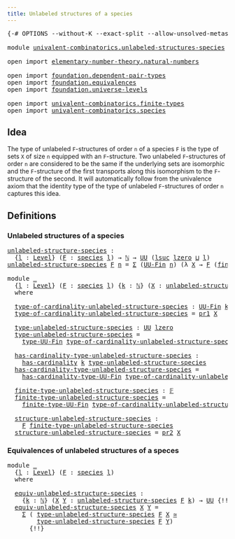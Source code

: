```yaml
---
title: Unlabeled structures of a species
---
```


<pre class="Agda"><a id="59" class="Symbol">{-#</a> <a id="63" class="Keyword">OPTIONS</a> <a id="71" class="Pragma">--without-K</a> <a id="83" class="Pragma">--exact-split</a> <a id="97" class="Pragma">--allow-unsolved-metas</a> <a id="120" class="Symbol">#-}</a>

<a id="125" class="Keyword">module</a> <a id="132" href="univalent-combinatorics.unlabeled-structures-species.html" class="Module">univalent-combinatorics.unlabeled-structures-species</a> <a id="185" class="Keyword">where</a>

<a id="192" class="Keyword">open</a> <a id="197" class="Keyword">import</a> <a id="204" href="elementary-number-theory.natural-numbers.html" class="Module">elementary-number-theory.natural-numbers</a>

<a id="246" class="Keyword">open</a> <a id="251" class="Keyword">import</a> <a id="258" href="foundation.dependent-pair-types.html" class="Module">foundation.dependent-pair-types</a>
<a id="290" class="Keyword">open</a> <a id="295" class="Keyword">import</a> <a id="302" href="foundation.equivalences.html" class="Module">foundation.equivalences</a>
<a id="326" class="Keyword">open</a> <a id="331" class="Keyword">import</a> <a id="338" href="foundation.universe-levels.html" class="Module">foundation.universe-levels</a>

<a id="366" class="Keyword">open</a> <a id="371" class="Keyword">import</a> <a id="378" href="univalent-combinatorics.finite-types.html" class="Module">univalent-combinatorics.finite-types</a>
<a id="415" class="Keyword">open</a> <a id="420" class="Keyword">import</a> <a id="427" href="univalent-combinatorics.species.html" class="Module">univalent-combinatorics.species</a>
</pre>
## Idea

The type of unlabeled `F`-structures of order `n` of a species `F` is the type of sets `X` of size `n` equipped with an `F`-structure. Two unlabeled `F`-structures of order `n` are considered to be the same if the underlying sets are isomorphic and the `F`-structure of the first transports along this isomorphism to the `F`-structure of the second. It will automatically follow from the univalence axiom that the identity type of the type of unlabeled `F`-structures of order `n` captures this idea.

## Definitions

### Unlabeled structures of a species

<pre class="Agda"><a id="unlabeled-structure-species"></a><a id="1038" href="univalent-combinatorics.unlabeled-structures-species.html#1038" class="Function">unlabeled-structure-species</a> <a id="1066" class="Symbol">:</a>
  <a id="1070" class="Symbol">{</a><a id="1071" href="univalent-combinatorics.unlabeled-structures-species.html#1071" class="Bound">l</a> <a id="1073" class="Symbol">:</a> <a id="1075" href="Agda.Primitive.html#597" class="Postulate">Level</a><a id="1080" class="Symbol">}</a> <a id="1082" class="Symbol">(</a><a id="1083" href="univalent-combinatorics.unlabeled-structures-species.html#1083" class="Bound">F</a> <a id="1085" class="Symbol">:</a> <a id="1087" href="univalent-combinatorics.species.html#429" class="Function">species</a> <a id="1095" href="univalent-combinatorics.unlabeled-structures-species.html#1071" class="Bound">l</a><a id="1096" class="Symbol">)</a> <a id="1098" class="Symbol">→</a> <a id="1100" href="elementary-number-theory.natural-numbers.html#1444" class="Datatype">ℕ</a> <a id="1102" class="Symbol">→</a> <a id="1104" href="foundation-core.universe-levels.html#222" class="Primitive">UU</a> <a id="1107" class="Symbol">(</a><a id="1108" href="Agda.Primitive.html#780" class="Primitive">lsuc</a> <a id="1113" href="Agda.Primitive.html#764" class="Primitive">lzero</a> <a id="1119" href="Agda.Primitive.html#810" class="Primitive Operator">⊔</a> <a id="1121" href="univalent-combinatorics.unlabeled-structures-species.html#1071" class="Bound">l</a><a id="1122" class="Symbol">)</a>
<a id="1124" href="univalent-combinatorics.unlabeled-structures-species.html#1038" class="Function">unlabeled-structure-species</a> <a id="1152" href="univalent-combinatorics.unlabeled-structures-species.html#1152" class="Bound">F</a> <a id="1154" href="univalent-combinatorics.unlabeled-structures-species.html#1154" class="Bound">n</a> <a id="1156" class="Symbol">=</a> <a id="1158" href="foundation-core.dependent-pair-types.html#502" class="Record">Σ</a> <a id="1160" class="Symbol">(</a><a id="1161" href="univalent-combinatorics.finite-types.html#5614" class="Function">UU-Fin</a> <a id="1168" href="univalent-combinatorics.unlabeled-structures-species.html#1154" class="Bound">n</a><a id="1169" class="Symbol">)</a> <a id="1171" class="Symbol">(λ</a> <a id="1174" href="univalent-combinatorics.unlabeled-structures-species.html#1174" class="Bound">X</a> <a id="1176" class="Symbol">→</a> <a id="1178" href="univalent-combinatorics.unlabeled-structures-species.html#1152" class="Bound">F</a> <a id="1180" class="Symbol">(</a><a id="1181" href="univalent-combinatorics.finite-types.html#14735" class="Function">finite-type-UU-Fin</a> <a id="1200" href="univalent-combinatorics.unlabeled-structures-species.html#1174" class="Bound">X</a><a id="1201" class="Symbol">))</a>

<a id="1205" class="Keyword">module</a> <a id="1212" href="univalent-combinatorics.unlabeled-structures-species.html#1212" class="Module">_</a>
  <a id="1216" class="Symbol">{</a><a id="1217" href="univalent-combinatorics.unlabeled-structures-species.html#1217" class="Bound">l</a> <a id="1219" class="Symbol">:</a> <a id="1221" href="Agda.Primitive.html#597" class="Postulate">Level</a><a id="1226" class="Symbol">}</a> <a id="1228" class="Symbol">(</a><a id="1229" href="univalent-combinatorics.unlabeled-structures-species.html#1229" class="Bound">F</a> <a id="1231" class="Symbol">:</a> <a id="1233" href="univalent-combinatorics.species.html#429" class="Function">species</a> <a id="1241" href="univalent-combinatorics.unlabeled-structures-species.html#1217" class="Bound">l</a><a id="1242" class="Symbol">)</a> <a id="1244" class="Symbol">{</a><a id="1245" href="univalent-combinatorics.unlabeled-structures-species.html#1245" class="Bound">k</a> <a id="1247" class="Symbol">:</a> <a id="1249" href="elementary-number-theory.natural-numbers.html#1444" class="Datatype">ℕ</a><a id="1250" class="Symbol">}</a> <a id="1252" class="Symbol">(</a><a id="1253" href="univalent-combinatorics.unlabeled-structures-species.html#1253" class="Bound">X</a> <a id="1255" class="Symbol">:</a> <a id="1257" href="univalent-combinatorics.unlabeled-structures-species.html#1038" class="Function">unlabeled-structure-species</a> <a id="1285" href="univalent-combinatorics.unlabeled-structures-species.html#1229" class="Bound">F</a> <a id="1287" href="univalent-combinatorics.unlabeled-structures-species.html#1245" class="Bound">k</a><a id="1288" class="Symbol">)</a>
  <a id="1292" class="Keyword">where</a>

  <a id="1301" href="univalent-combinatorics.unlabeled-structures-species.html#1301" class="Function">type-of-cardinality-unlabeled-structure-species</a> <a id="1349" class="Symbol">:</a> <a id="1351" href="univalent-combinatorics.finite-types.html#5614" class="Function">UU-Fin</a> <a id="1358" href="univalent-combinatorics.unlabeled-structures-species.html#1245" class="Bound">k</a>
  <a id="1362" href="univalent-combinatorics.unlabeled-structures-species.html#1301" class="Function">type-of-cardinality-unlabeled-structure-species</a> <a id="1410" class="Symbol">=</a> <a id="1412" href="foundation-core.dependent-pair-types.html#592" class="Field">pr1</a> <a id="1416" href="univalent-combinatorics.unlabeled-structures-species.html#1253" class="Bound">X</a>

  <a id="1421" href="univalent-combinatorics.unlabeled-structures-species.html#1421" class="Function">type-unlabeled-structure-species</a> <a id="1454" class="Symbol">:</a> <a id="1456" href="foundation-core.universe-levels.html#222" class="Primitive">UU</a> <a id="1459" href="Agda.Primitive.html#764" class="Primitive">lzero</a>
  <a id="1467" href="univalent-combinatorics.unlabeled-structures-species.html#1421" class="Function">type-unlabeled-structure-species</a> <a id="1500" class="Symbol">=</a>
    <a id="1506" href="univalent-combinatorics.finite-types.html#5676" class="Function">type-UU-Fin</a> <a id="1518" href="univalent-combinatorics.unlabeled-structures-species.html#1301" class="Function">type-of-cardinality-unlabeled-structure-species</a>

  <a id="1569" href="univalent-combinatorics.unlabeled-structures-species.html#1569" class="Function">has-cardinality-type-unlabeled-structure-species</a> <a id="1618" class="Symbol">:</a>
    <a id="1624" href="univalent-combinatorics.finite-types.html#4976" class="Function">has-cardinality</a> <a id="1640" href="univalent-combinatorics.unlabeled-structures-species.html#1245" class="Bound">k</a> <a id="1642" href="univalent-combinatorics.unlabeled-structures-species.html#1421" class="Function">type-unlabeled-structure-species</a>
  <a id="1677" href="univalent-combinatorics.unlabeled-structures-species.html#1569" class="Function">has-cardinality-type-unlabeled-structure-species</a> <a id="1726" class="Symbol">=</a>
    <a id="1732" href="univalent-combinatorics.finite-types.html#5754" class="Function">has-cardinality-type-UU-Fin</a> <a id="1760" href="univalent-combinatorics.unlabeled-structures-species.html#1301" class="Function">type-of-cardinality-unlabeled-structure-species</a>

  <a id="1811" href="univalent-combinatorics.unlabeled-structures-species.html#1811" class="Function">finite-type-unlabeled-structure-species</a> <a id="1851" class="Symbol">:</a> <a id="1853" href="univalent-combinatorics.finite-types.html#4639" class="Function">𝔽</a>
  <a id="1857" href="univalent-combinatorics.unlabeled-structures-species.html#1811" class="Function">finite-type-unlabeled-structure-species</a> <a id="1897" class="Symbol">=</a>
    <a id="1903" href="univalent-combinatorics.finite-types.html#14735" class="Function">finite-type-UU-Fin</a> <a id="1922" href="univalent-combinatorics.unlabeled-structures-species.html#1301" class="Function">type-of-cardinality-unlabeled-structure-species</a>

  <a id="1973" href="univalent-combinatorics.unlabeled-structures-species.html#1973" class="Function">structure-unlabeled-structure-species</a> <a id="2011" class="Symbol">:</a>
    <a id="2017" href="univalent-combinatorics.unlabeled-structures-species.html#1229" class="Bound">F</a> <a id="2019" href="univalent-combinatorics.unlabeled-structures-species.html#1811" class="Function">finite-type-unlabeled-structure-species</a>
  <a id="2061" href="univalent-combinatorics.unlabeled-structures-species.html#1973" class="Function">structure-unlabeled-structure-species</a> <a id="2099" class="Symbol">=</a> <a id="2101" href="foundation-core.dependent-pair-types.html#604" class="Field">pr2</a> <a id="2105" href="univalent-combinatorics.unlabeled-structures-species.html#1253" class="Bound">X</a>
</pre>
### Equivalences of unlabeled structures of a speces

<pre class="Agda"><a id="2174" class="Keyword">module</a> <a id="2181" href="univalent-combinatorics.unlabeled-structures-species.html#2181" class="Module">_</a>
  <a id="2185" class="Symbol">{</a><a id="2186" href="univalent-combinatorics.unlabeled-structures-species.html#2186" class="Bound">l</a> <a id="2188" class="Symbol">:</a> <a id="2190" href="Agda.Primitive.html#597" class="Postulate">Level</a><a id="2195" class="Symbol">}</a> <a id="2197" class="Symbol">(</a><a id="2198" href="univalent-combinatorics.unlabeled-structures-species.html#2198" class="Bound">F</a> <a id="2200" class="Symbol">:</a> <a id="2202" href="univalent-combinatorics.species.html#429" class="Function">species</a> <a id="2210" href="univalent-combinatorics.unlabeled-structures-species.html#2186" class="Bound">l</a><a id="2211" class="Symbol">)</a>
  <a id="2215" class="Keyword">where</a>
  
  <a id="2226" href="univalent-combinatorics.unlabeled-structures-species.html#2226" class="Function">equiv-unlabeled-structure-species</a> <a id="2260" class="Symbol">:</a>
    <a id="2266" class="Symbol">{</a><a id="2267" href="univalent-combinatorics.unlabeled-structures-species.html#2267" class="Bound">k</a> <a id="2269" class="Symbol">:</a> <a id="2271" href="elementary-number-theory.natural-numbers.html#1444" class="Datatype">ℕ</a><a id="2272" class="Symbol">}</a> <a id="2274" class="Symbol">(</a><a id="2275" href="univalent-combinatorics.unlabeled-structures-species.html#2275" class="Bound">X</a> <a id="2277" href="univalent-combinatorics.unlabeled-structures-species.html#2277" class="Bound">Y</a> <a id="2279" class="Symbol">:</a> <a id="2281" href="univalent-combinatorics.unlabeled-structures-species.html#1038" class="Function">unlabeled-structure-species</a> <a id="2309" href="univalent-combinatorics.unlabeled-structures-species.html#2198" class="Bound">F</a> <a id="2311" href="univalent-combinatorics.unlabeled-structures-species.html#2267" class="Bound">k</a><a id="2312" class="Symbol">)</a> <a id="2314" class="Symbol">→</a> <a id="2316" href="foundation-core.universe-levels.html#222" class="Primitive">UU</a> <a id="2319" class="UnsolvedMeta Hole">{!!}</a>
  <a id="2326" href="univalent-combinatorics.unlabeled-structures-species.html#2226" class="Function">equiv-unlabeled-structure-species</a> <a id="2360" href="univalent-combinatorics.unlabeled-structures-species.html#2360" class="Bound">X</a> <a id="2362" href="univalent-combinatorics.unlabeled-structures-species.html#2362" class="Bound">Y</a> <a id="2364" class="Symbol">=</a>
    <a id="2370" href="foundation-core.dependent-pair-types.html#502" class="Record">Σ</a> <a id="2372" class="Symbol">(</a> <a id="2374" href="univalent-combinatorics.unlabeled-structures-species.html#1421" class="Function">type-unlabeled-structure-species</a> <a id="2407" href="univalent-combinatorics.unlabeled-structures-species.html#2198" class="Bound">F</a> <a id="2409" href="univalent-combinatorics.unlabeled-structures-species.html#2360" class="Bound">X</a> <a id="2411" href="foundation-core.equivalences.html#1607" class="Function Operator">≃</a>
        <a id="2421" href="univalent-combinatorics.unlabeled-structures-species.html#1421" class="Function">type-unlabeled-structure-species</a> <a id="2454" href="univalent-combinatorics.unlabeled-structures-species.html#2198" class="Bound">F</a> <a id="2456" href="univalent-combinatorics.unlabeled-structures-species.html#2362" class="Bound">Y</a><a id="2457" class="Symbol">)</a>
      <a id="2465" class="Hole">{!!}</a>
</pre>